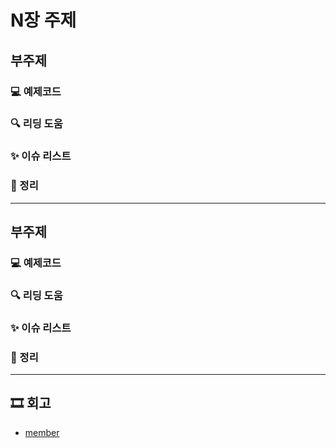 # N장 주제

## 부주제

### 💻 예제코드

### 🔍 리딩 도움

### ✨ 이슈 리스트

### 📝 정리

---

## 부주제

### 💻 예제코드

### 🔍 리딩 도움

### ✨ 이슈 리스트

### 📝 정리

---

## 🎞 회고

- [member](./member_README.md)
